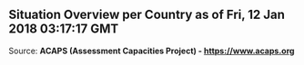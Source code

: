 ## Situation Overview per Country as of Fri, 12 Jan 2018 03:17:17 GMT

Source: **ACAPS (Assessment Capacities Project) - https://www.acaps.org**
